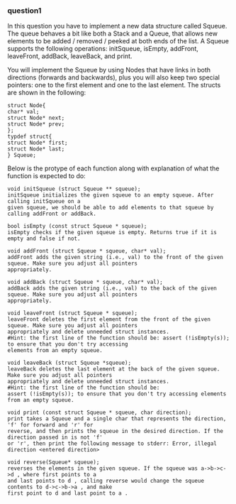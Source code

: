 ### question1
In this question you have to implement a new data structure called Squeue.
The queue behaves a bit like both a Stack and a Queue, that allows new elements
to be added / removed / peeked at both ends of the list. A Squeue supports the
following operations: initSqueue, isEmpty, addFront, leaveFront, addBack, leaveBack,
and print.

You will implement the Squeue by using Nodes that have links in both directions (forwards and
backwards), plus you will also keep two special pointers: one to the first element and one to
the last element. The structs are shown in the following:

```
struct Node{
char* val;
struct Node* next;
struct Node* prev;
};
typdef struct{
struct Node* first;
struct Node* last;
} Squeue;
```

Below is the protype of each function along with explanation of what the function is expected to do:
```
void initSqueue (struct Squeue ** squeue);
initSqueue initializes the given squeue to an empty squeue. After calling initSqueue on a 
given squeue, we should be able to add elements to that squeue by calling addFront or addBack.

bool isEmpty (const struct Squeue * squeue);
isEmpty checks if the given squeue is empty. Returns true if it is empty and false if not.

void addFront (struct Squeue * squeue, char* val);
addFront adds the given string (i.e., val) to the front of the given squeue. Make sure you adjust all pointers
appropriately.

void addBack (struct Squeue * squeue, char* val);
addBack adds the given string (i.e., val) to the back of the given squeue. Make sure you adjust all pointers
appropriately.

void leaveFront (struct Squeue * squeue);
leaveFront deletes the first element from the front of the given squeue. Make sure you adjust all pointers
appropriately and delete unneeded struct instances.
#Hint: the first line of the function should be: assert (!isEmpty(s)); to ensure that you don't try accessing
elements from an empty squeue.

void leaveBack (struct Squeue *squeue);
leaveBack deletes the last element at the back of the given squeue. Make sure you adjust all pointers
appropriately and delete unneeded struct instances.
#Hint: the first line of the function should be:
assert (!isEmpty(s)); to ensure that you don't try accessing elements from an empty squeue.

void print (const struct Squeue * squeue, char direction);
print takes a Squeue and a single char that represents the direction, 'f' for forward and 'r' for
reverse, and then prints the squeue in the desired direction. If the direction passed in is not 'f'
or 'r', then print the following message to stderr: Error, illegal direction <entered direction>

void reverse(Squeue* squeue);
reverses the elements in the given squeue. If the squeue was a->b->c->d , where first points to a
and last points to d , calling reverse would change the squeue contents to d->c->b->a , and make
first point to d and last point to a .
```
